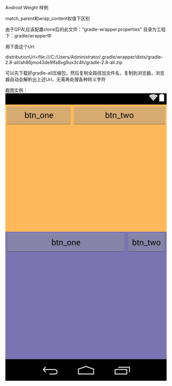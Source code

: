 Android Weight 样例    
 
match_parent和wrap_content权值下区别    

由于GFW,应该配置clone后的此文件："gradle-wrapper.properties" 目录为工程下：gradle/wrapper中    

用下面这个Url:  

distributionUrl=file:///C:/Users/Administrator/.gradle/wrapper/dists/gradle-2.8-all/ah86jmo43de9lfa8xg9ux3c4h/gradle-2.8-all.zip  

可以先下载好gradle-all压缩包，然后复制全路径加文件名，复制到浏览器，浏览器自动会解析出上述Url，无需再处理各种转义字符  

截图实例：  
<img src="https://github.com/somewhater/AndroidWeightDemo/blob/master/picture/layout-2015-12-18-143012.png"/>   

